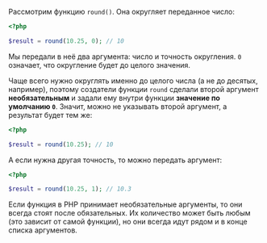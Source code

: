 
Рассмотрим функцию `round()`. Она округляет переданное число:

```php
<?php

$result = round(10.25, 0); // 10
```

Мы передали в неё два аргумента: число и точность округления. `0` означает, что округление будет до целого значения.

Чаще всего нужно округлять именно до целого числа (а не до десятых, например), поэтому создатели функции `round` сделали второй аргумент **необязательным** и задали ему внутри функции **значение по умолчанию `0`**. Значит, можно не указывать второй аргумент, а результат будет тем же:

```php
<?php

$result = round(10.25); // 10
```

А если нужна другая точность, то можно передать аргумент:

```php
<?php

$result = round(10.25, 1); // 10.3
```

Если функция в PHP принимает необязательные аргументы, то они всегда стоят после обязательных. Их количество может быть любым (это зависит от самой функции), но они всегда идут рядом и в конце списка аргументов.
